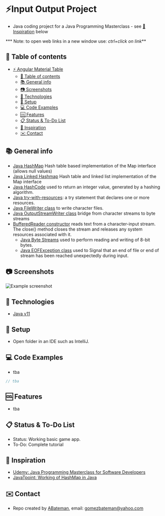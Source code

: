 # :zap:Input Output Project
 
* Java coding project for a Java Programming Masterclass - see [:clap: Inspiration](#clap-inspiration) below

*** Note: to open web links in a new window use: _ctrl+click on link_**

## :page_facing_up: Table of contents

* [:zap: Angular Material Table](#zap-angular-material-table)
  * [:page_facing_up: Table of contents](#page_facing_up-table-of-contents)
  * [:books: General info](#books-general-info)
  * [:camera: Screenshots](#camera-screenshots)
  * [:signal_strength: Technologies](#signal_strength-technologies)
  * [:floppy_disk: Setup](#floppy_disk-setup)
  * [:computer: Code Examples](#computer-code-examples)
  * [:cool: Features](#cool-features)
  * [:clipboard: Status & To-Do List](#clipboard-status--to-do-list)
  * [:clap: Inspiration](#clap-inspiration)
  * [:envelope: Contact](#envelope-contact)

## :books: General info

* [Java HashMap](https://docs.oracle.com/javase/8/docs/api/java/util/HashMap.html) Hash table based implementation of the Map interface (allows null values)
* [Java Linked Hashmap](https://docs.oracle.com/javase/8/docs/api/java/util/LinkedHashMap.html) Hash table and linked list implementation of the Map interface
* [Java HashCode](https://www.baeldung.com/java-hashcode) used to return an integer value, generated by a hashing algorithm.
* [Java try-with-resources](https://docs.oracle.com/javase/tutorial/essential/exceptions/tryResourceClose.html): a try statement that declares one or more resources.
* [Java FileWriter class](https://docs.oracle.com/javase/7/docs/api/java/io/FileWriter.html) to write character files.
* [Java OutputStreamWriter class](https://docs.oracle.com/javase/7/docs/api/java/io/OutputStreamWriter.html) bridge from character streams to byte streams
* [BufferedReader constructor](https://docs.oracle.com/javase/8/docs/api/java/io/BufferedReader.html) reads text from a character-input stream. The close() method
  closes the stream and releases any system resources associated with it.
  * [Java Byte Streams](https://docs.oracle.com/javase/tutorial/essential/io/bytestreams.html) used to perform reading and writing of 8-bit bytes.
  * [Java EOFException class](https://docs.oracle.com/javase/7/docs/api/java/io/EOFException.html) used to Signal that an end of file or end of stream has been reached unexpectedly during input.

## :camera: Screenshots

![Example screenshot](./img/java.jpg)

## :signal_strength: Technologies

* [Java v11](https://www.java.com/en/)

## :floppy_disk: Setup

* Open folder in an IDE such as IntelliJ.

## :computer: Code Examples

* tba

```java
// tba
```

## :cool: Features

* tba

## :clipboard: Status & To-Do List

* Status: Working basic game app.
* To-Do: Complete tutorial

## :clap: Inspiration

* [Udemy: Java Programming Masterclass for Software Developers](https://www.udemy.com/course/java-the-complete-java-developer-course/learn/lecture/3561816#overview)
* [JavaTpoint: Working of HashMap in Java](https://www.javatpoint.com/working-of-hashmap-in-java)

## :envelope: Contact

* Repo created by [ABateman](https://www.andrewbateman.org), email: gomezbateman@yahoo.com
